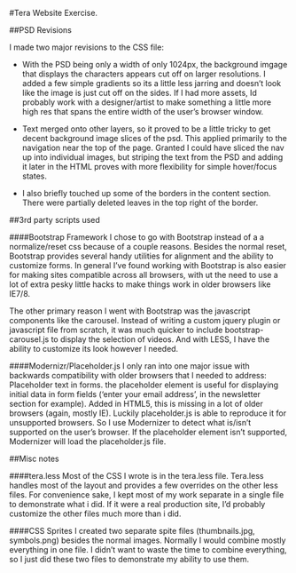 #Tera Website Exercise.

##PSD Revisions

I made two major revisions to the CSS file:

* With the PSD being only a width of only 1024px, the background imgage that displays the characters appears cut off on larger resolutions. I added a few simple gradients so its a little less jarring and doesn’t look like the image is just cut off on the sides. If I had more assets, Id probably work with a designer/artist to make something a little more high res that spans the entire width of the user’s browser window. 

* Text merged onto other layers, so it proved to be a little tricky to get decent background image slices of the psd. This applied primarily to the navigation near the top of the page. Granted I could have sliced the nav up into individual images, but striping the text from the PSD and adding it later in the HTML proves with more flexibility for simple hover/focus states. 

* I also briefly touched up some of the borders in the content section. There were partially deleted leaves in the top right of the border.

##3rd party scripts used

####Bootstrap Framework
I chose to go with Bootstrap instead of a a normalize/reset css because of a couple reasons. Besides the normal reset, Bootstrap provides several handy utilities for alignment and the ability to customize forms.  In general I’ve found working with Bootstrap is also easier for making sites compatible across all browsers, with ut the need to use a lot of extra pesky little hacks to make things work in older browsers like IE7/8.

The other primary reason I went with Bootstrap was the javascript components like the carousel. Instead of writing a custom jquery plugin or javascript file from scratch, it was much quicker to include bootstrap-carousel.js to display the selection of videos. And with LESS, I have the ability to customize its look however I needed.  

####Modernizr/Placeholder.js
I only ran into one major issue with backwards compatibility with older browsers that I needed to address: Placeholder text in forms. the placeholder element is useful for displaying initial data in form fields (‘enter your email address’, in the newsletter section for example). Added in HTML5, this is missing in a lot of older browsers (again, mostly IE). Luckily placeholder.js is able to reproduce it for unsupported browsers. So I use Modernizer to detect what is/isn’t supported on the user’s browser. If the placeholder element isn’t supported, Modernizer will load the placeholder.js file. 

##Misc notes

####tera.less
Most of the CSS I wrote is in the tera.less file. Tera.less handles most of the layout and provides a few overrides on the other less files. For convenience sake, I kept most of my work separate in a single file to demonstrate what i did. If it were a real production site, I’d probably customize the other files much more than i did. 

####CSS Sprites
I created two separate spite files (thumbnails.jpg, symbols.png) besides the normal images. Normally I would combine mostly everything in one file. I didn’t want to waste the time to combine everything, so I just did these two files to demonstrate my ability to use them.